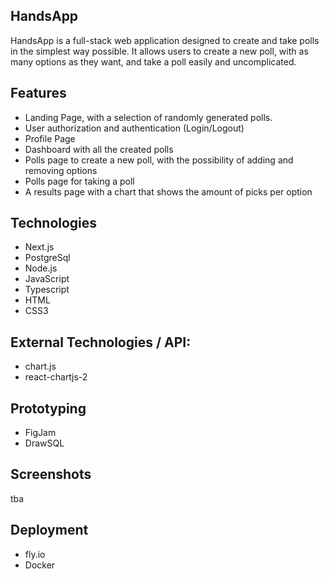 ## HandsApp

HandsApp is a full-stack web application designed to create and take polls in the simplest way possible. It allows users to create a new poll, with as many options as they want, and take a poll easily and uncomplicated.

## Features

- Landing Page, with a selection of randomly generated polls.
- User authorization and authentication (Login/Logout)
- Profile Page
- Dashboard with all the created polls
- Polls page to create a new poll, with the possibility of adding and removing options
- Polls page for taking a poll
- A results page with a chart that shows the amount of picks per option

## Technologies

- Next.js
- PostgreSql
- Node.js
- JavaScript
- Typescript
- HTML
- CSS3

## External Technologies / API:

- chart.js
- react-chartjs-2

## Prototyping

- FigJam
- DrawSQL

## Screenshots

tba

## Deployment

- fly.io
- Docker
